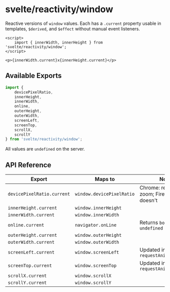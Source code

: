 # svelte/reactivity/window

Reactive versions of `window` values. Each has a `.current` property usable in templates, `$derived`, and `$effect` without manual event listeners.

```svelte
<script>
	import { innerWidth, innerHeight } from 'svelte/reactivity/window';
</script>

<p>{innerWidth.current}x{innerHeight.current}</p>
```

## Available Exports

```js
import {
	devicePixelRatio,
	innerHeight,
	innerWidth,
	online,
	outerHeight,
	outerWidth,
	screenLeft,
	screenTop,
	scrollX,
	scrollY
} from 'svelte/reactivity/window';
```

All values are `undefined` on the server.

## API Reference

| Export | Maps to | Notes |
|--------|---------|-------|
| `devicePixelRatio.current` | `window.devicePixelRatio` | Chrome: responds to zoom; Firefox/Safari: doesn't |
| `innerHeight.current` | `window.innerHeight` | |
| `innerWidth.current` | `window.innerWidth` | |
| `online.current` | `navigator.onLine` | Returns `boolean \| undefined` |
| `outerHeight.current` | `window.outerHeight` | |
| `outerWidth.current` | `window.outerWidth` | |
| `screenLeft.current` | `window.screenLeft` | Updated in `requestAnimationFrame` |
| `screenTop.current` | `window.screenTop` | Updated in `requestAnimationFrame` |
| `scrollX.current` | `window.scrollX` | |
| `scrollY.current` | `window.scrollY` | |